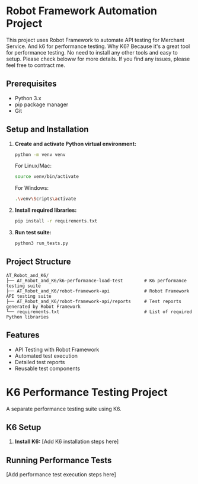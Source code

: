 # Robot Framework Automation Project

This project uses Robot Framework to automate API testing for Merchant Service.
And k6 for performance testing. Why K6? Because it's a great tool for performance testing. No need to install any other tools and easy to setup.
Please check beloww for more details. If you find any issues, please feel free to contract me.

## Prerequisites
- Python 3.x
- pip package manager
- Git

## Setup and Installation

1. **Create and activate Python virtual environment:**
   ```bash
   python -m venv venv
   ```
   
   For Linux/Mac:
   ```bash
   source venv/bin/activate
   ```
   
   For Windows:
   ```bash
   .\venv\Scripts\activate
   ```

2. **Install required libraries:**
   ```bash
   pip install -r requirements.txt
   ```

3. **Run test suite:**
   ```bash
   python3 run_tests.py
   ```

## Project Structure
```
AT_Robot_and_K6/
├── AT_Robot_and_K6/k6-performance-load-test        # K6 performance testing suite
├── AT_Robot_and_K6/robot-framework-api             # Robot Framework API testing suite
├── AT_Robot_and_K6/robot-framework-api/reports     # Test reports generated by Robot Framework
└── requirements.txt                                # List of required Python libraries
```

## Features
- API Testing with Robot Framework
- Automated test execution
- Detailed test reports
- Reusable test components

# K6 Performance Testing Project

A separate performance testing suite using K6.

## K6 Setup
1. **Install K6:**
[Add K6 installation steps here]

## Running Performance Tests
[Add performance test execution steps here]
